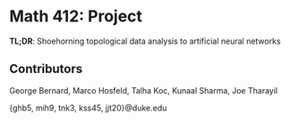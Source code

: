 # Math 412: Project

**TL;DR**: Shoehorning topological data analysis to artificial neural networks 

## Contributors
George Bernard, Marco Hosfeld, Talha Koc, Kunaal Sharma, Joe Tharayil

{ghb5, mih9, tnk3, kss45, jjt20}@duke.edu
